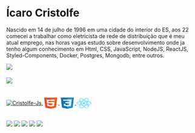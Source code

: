 ## <h1>Ícaro Cristolfe </h1>

<p>Nascido em 14 de julho de 1996 em uma cidade do interior do ES, aos 22 comecei a trabalhar como eletricista de rede de distribuição que é meu atual emprego, nas horas vagas estudo sobre desenvolvimento onde ja tenho algum conhecimento em Html, CSS, JavaScript, NodeJS, ReactJS, Styled-Components, Docker, Postgres, Mongodb, entre outros. </p>
 <div>
  <a href="https://github.com/Icristolfe">
  <img height="180em" src="https://github-readme-stats.vercel.app/api?username=Icristolfe&show_icons=true&theme=dracula&include_all_commits=true&count_private=true"/>
   <br>
  <br>

  <img height="150em" src="https://github-readme-stats.vercel.app/api/top-langs/?username=Icristolfe&layout=compact&langs_count=7&theme=dracula"/>
</div>
  <br>
  


<div style="display: inline_block"><br>
  <img align="center" alt="Cristolfe-Js" height="30" width="40" src="https://avatars.githubusercontent.com/u/82662425?v=4">
  <img align="center" alt="Cristolfe-HTML" height="30" width="40" src="https://raw.githubusercontent.com/devicons/devicon/master/icons/html5/html5-original.svg">
  <img align="center" alt="Cristolfe-CSS" height="30" width="40" src="https://raw.githubusercontent.com/devicons/devicon/master/icons/css3/css3-original.svg">
  <img align="center" alt="Cristolfe-React" height="30" width="40" src="https://raw.githubusercontent.com/devicons/devicon/master/icons/react/react-original.svg">
  <br>
  <br>
  

  <p align="left">
  <a href="mailto:cristolfeicaro@gmail.com" alt="Gmail" target="_blanked">
  <img src="https://img.shields.io/badge/-Gmail-FF0000?style=flat-square&labelColor=FF0000&logo=gmail&logoColor=white&link=LINK-DO-SEU-EMAIL" /></a>

  <a href="https://www.linkedin.com/in/%C3%ADcaro-cristolfe-0b8104197/" alt="Linkedin" target="_blanked">
  <img src="https://img.shields.io/badge/-Linkedin-0e76a8?style=flat-square&logo=Linkedin&logoColor=white&link=LINK-DO-SEU-LINKEDIN" /></a>

  <a href="https://wa.me/+5527997679661" alt="WhatsApp" target="_blanked">
  <img src="https://img.shields.io/badge/-WhatsApp-25d366?style=flat-square&labelColor=25d366&logo=whatsapp&logoColor=white&link=API-DO-SEU-WHATSAPP"/></a>

  <a href="https://www.facebook.com/icaro.cristolfe/" alt="Facebook" target="_blanked">
  <img src="https://img.shields.io/badge/-Facebook-3b5998?style=flat-square&labelColor=3b5998&logo=facebook&logoColor=white&link=LINK-DO-SEU-FACEBOOK"/></a>

  <a href="https://www.instagram.com/cristolfe/" alt="Instagram" target="_blanked">
  <img src="https://img.shields.io/badge/-Instagram-DF0174?style=flat-square&labelColor=DF0174&logo=instagram&logoColor=white&link=LINK-DO-SEU-INSTAGRAM"/></a>
</p>  

</div>

  
